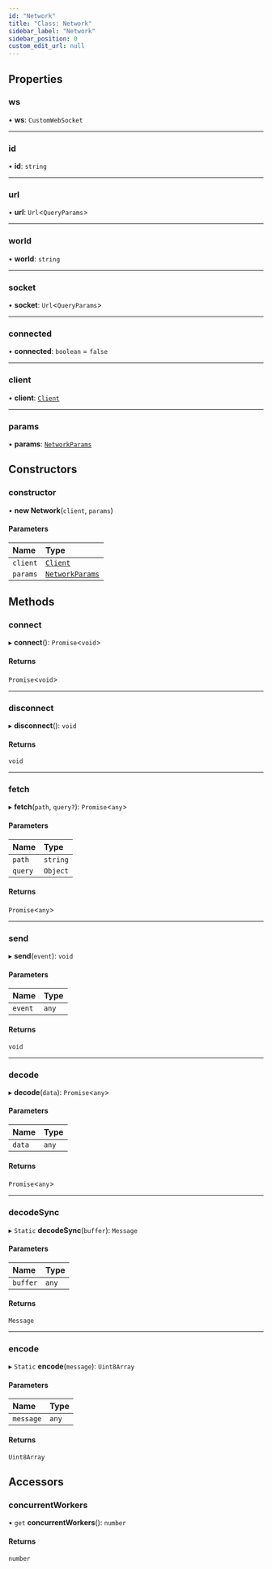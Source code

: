 ```yaml
---
id: "Network"
title: "Class: Network"
sidebar_label: "Network"
sidebar_position: 0
custom_edit_url: null
---
```


## Properties

### ws

• **ws**: `CustomWebSocket`

___

### id

• **id**: `string`

___

### url

• **url**: `Url`<`QueryParams`\>

___

### world

• **world**: `string`

___

### socket

• **socket**: `Url`<`QueryParams`\>

___

### connected

• **connected**: `boolean` = `false`

___

### client

• **client**: [`Client`](Client.md)

___

### params

• **params**: [`NetworkParams`](../modules.md#networkparams-336)

## Constructors

### constructor

• **new Network**(`client`, `params`)

#### Parameters

| Name | Type |
| :------ | :------ |
| `client` | [`Client`](Client.md) |
| `params` | [`NetworkParams`](../modules.md#networkparams-336) |

## Methods

### connect

▸ **connect**(): `Promise`<`void`\>

#### Returns

`Promise`<`void`\>

___

### disconnect

▸ **disconnect**(): `void`

#### Returns

`void`

___

### fetch

▸ **fetch**(`path`, `query?`): `Promise`<`any`\>

#### Parameters

| Name | Type |
| :------ | :------ |
| `path` | `string` |
| `query` | `Object` |

#### Returns

`Promise`<`any`\>

___

### send

▸ **send**(`event`): `void`

#### Parameters

| Name | Type |
| :------ | :------ |
| `event` | `any` |

#### Returns

`void`

___

### decode

▸ **decode**(`data`): `Promise`<`any`\>

#### Parameters

| Name | Type |
| :------ | :------ |
| `data` | `any` |

#### Returns

`Promise`<`any`\>

___

### decodeSync

▸ `Static` **decodeSync**(`buffer`): `Message`

#### Parameters

| Name | Type |
| :------ | :------ |
| `buffer` | `any` |

#### Returns

`Message`

___

### encode

▸ `Static` **encode**(`message`): `Uint8Array`

#### Parameters

| Name | Type |
| :------ | :------ |
| `message` | `any` |

#### Returns

`Uint8Array`

## Accessors

### concurrentWorkers

• `get` **concurrentWorkers**(): `number`

#### Returns

`number`

